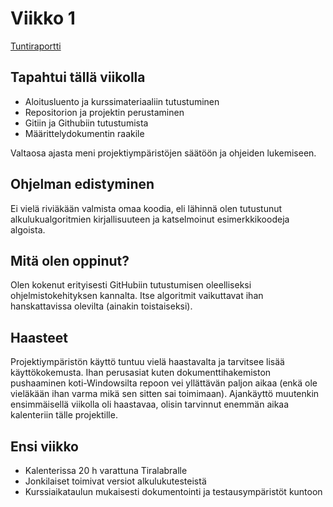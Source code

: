 # Viikko 1

[Tuntiraportti](https://github.com/jhentune/alkulukutestit/blob/master/Dokumentit/tuntiraportti.md)

## Tapahtui tällä viikolla
* Aloitusluento ja kurssimateriaaliin tutustuminen
* Repositorion ja projektin perustaminen
* Gitiin ja Githubiin tutustumista
* Määrittelydokumentin raakile

Valtaosa ajasta meni projektiympäristöjen säätöön ja ohjeiden lukemiseen.

## Ohjelman edistyminen

Ei vielä riviäkään valmista omaa koodia, eli lähinnä olen tutustunut alkulukualgoritmien kirjallisuuteen ja katselmoinut esimerkkikoodeja algoista.

## Mitä olen oppinut?

Olen kokenut erityisesti GitHubiin tutustumisen oleelliseksi ohjelmistokehityksen kannalta. Itse algoritmit vaikuttavat ihan hanskattavissa olevilta (ainakin toistaiseksi).

## Haasteet

Projektiympäristön käyttö tuntuu vielä haastavalta ja tarvitsee lisää käyttökokemusta. Ihan perusasiat kuten dokumenttihakemiston pushaaminen koti-Windowsilta repoon vei yllättävän paljon aikaa (enkä ole vieläkään ihan varma mikä sen sitten sai toimimaan). Ajankäyttö muutenkin ensimmäisellä viikolla oli haastavaa, olisin tarvinnut enemmän aikaa kalenteriin tälle projektille.

## Ensi viikko

* Kalenterissa 20 h varattuna Tiralabralle
* Jonkilaiset toimivat versiot alkulukutesteistä
* Kurssiaikataulun mukaisesti dokumentointi ja testausympäristöt kuntoon
